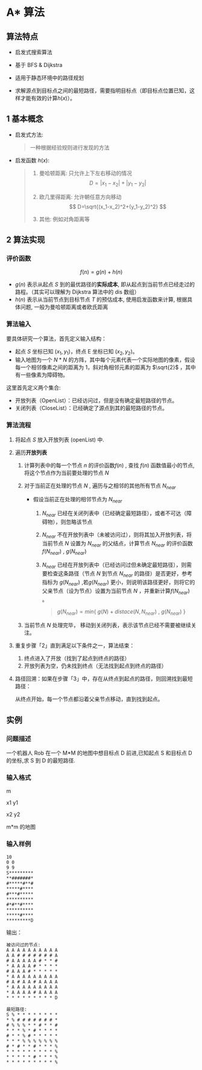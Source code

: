 # A* 算法

## 算法特点

- 启发式搜索算法

- 基于 BFS & Dijkstra 

- 适用于静态环境中的路径规划
- 求解源点到目标点之间的最短路径，需要指明目标点（即目标点位置已知，这样才能有效的计算$h(x)$）。

## 1 基本概念

- 启发式方法:

  > 一种根据经验规则进行发现的方法

- 启发函数 $h(x)$:

  > 1. 曼哈顿距离: 只允许上下左右移动的情况
  >    $$
  >    D= |x_1-x_2| + |y_1-y_2|
  >    $$
  >
  > 2. 欧几里得距离: 允许朝任意方向移动
  >    $$
  >    D=\sqrt{(x_1-x_2)^2+(y_1-y_2)^2}
  >    $$
  >
  > 3. 其他: 例如对角距离等

## 2 算法实现

### 评价函数

$$
f(n)=g(n)+h(n)
$$

- $g(n)$ 表示从起点 $S$ 到的最优路径的**实际成本**, 即从起点到当前节点已经走过的路程。（其实可以理解为 Dijkstra 算法中的 dis 数组）
- $h(n)$ 表示从当前节点到目标节点 $T$ 的预估成本, 使用启发函数来计算, 根据具体问题, 一般为曼哈顿距离或者欧氏距离

### 算法输入

要具体研究一个算法，首先定义输入结构：

- 起点 $S$ 坐标已知 $(x_1,y_1)$，终点 E 坐标已知 $(x_2,y_2)$。
- 输入地图为一个 $N*N$ 的方阵，其中每个元素代表一个实际地图的像素，假设每一个相邻像素之间的距离为 $1$，斜对角相邻元素的距离为 $\sqrt{2}$ ，其中有一些像素为障碍物。



这里首先定义两个集合:

- 开放列表（OpenList）：已经访问过，但是没有确定最短路径的节点。
- 关闭列表（CloseList）：已经确定了源点到其的最短路径的节点。

### 算法流程

1. 将起点 $S$ 放入开放列表 (openList) 中.

2. 遍历**开放列表**

   1. 计算列表中的每一个节点 $n$ 的评价函数$f(n)$ , 查找 $f(n)$ 函数值最小的节点, 将这个节点作为当前要处理的节点 $N$

   2. 对于当前正在处理的节点 $N$ , 遍历与之相邻的其他所有节点 $N_{near}$ 

      - 假设当前正在处理的相邻节点为 $N_{near}$ 

        1. $N_{near}$ 已经在关闭列表中（已经确定最短路径），或者不可达（障碍物），则忽略该节点

        2. $N_{near}$ 不在开放列表中（未被访问过），则将其加入开放列表，将当前节点 $N$  设置为 $N_{near}$ 的父结点，计算节点 $N_{near}$ 的评价函数 $f(N_{near})$ , $g(N_{near})$

        3. $N_{near}$ 已经在开放列表中（已经访问过但未确定最短路径），则需要检查这条路径（节点 $N$ 到节点 $N_{near}$ 的路径）是否更好，参考指标为  $g(N_{near})$ ,若$g(N_{near})$ 更小，则说明该路径更好，则将它的父亲节点（设为节点）设置为当前节点 $N$ ，并重新计算$f(N_{near})$ 。

           > $g(N_{near}) = min\{\ g(N)+distace(N,N_{near})\ ,\ g(N_{near}) \ \}$

   3. 当前节点 $N$ 处理完毕， 移动到关闭列表，表示该节点已经不需要被继续关注。

3. 重复步骤「2」直到满足以下条件之一，算法结束：

   1. 终点进入了开放（找到了起点到终点的路径）
   2. 开放列表为空，仍未找到终点（无法找到起点到终点的路径）

4. 路径回溯：如果在步骤「3」中，存在从终点到起点的路径，则回溯找到最短路径：

   从终点开始，每一个节点都沿着父亲节点移动，直到找到起点。



## 实例

### 问题描述

一个机器人 Rob 在一个 M*M 的地图中想目标点 D 前进,已知起点 S 和目标点 D 的坐标,求 S 到 D 的最短路径.

### 输入格式

m

x1 y1

x2 y2

m*m 的地图

### 输入样例

```
10
0 0
9 9
S*********
**#######*
#*****#**#
*****#****
#***#*****
**********
#*#**#****
**********
*****#****
*********D
```

输出：

```
被访问过的节点:
A A A A A A A A A A 
A A # # # # # # # A 
# A A A A A # * * # 
* A A A A # * * * * 
# A A A # * * * * * 
* A A A A A A A A A 
# A # A A # A A A A 
* A A A A A A A A A 
* A A A A # A A A A 
* * * * * * * * * D 

最短路径:
S % * * * * * * * * 
* % # # # # # # # * 
# % % % * * # * * # 
* * * % * # * * * * 
# * * % # * * * * * 
* * * % % % % % % % 
# * # * * # * * * % 
* * * * * * * * * % 
* * * * * # * * * % 
* * * * * * * * * % 
```

